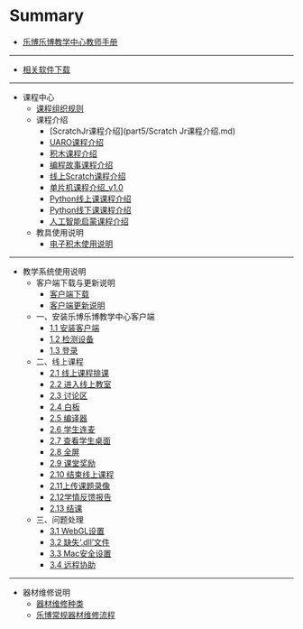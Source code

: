 # Summary

* [乐博乐博教学中心教师手册](README.md)

-----
* [相关软件下载](软件下载.md)

-----
* 课程中心
    * [课程组织规则](part5/课程组织规则.md)
    * 课程介绍
       * [ScratchJr课程介绍](part5/Scratch Jr课程介绍.md)
       * [UARO课程介绍](part5/UARO课程介绍.md)
       * [积木课程介绍](part5/积木课程介绍.md)
       * [编程故事课程介绍](part5/编程故事课程介绍.md)
       * [线上Scratch课程介绍](part5/线上Scratch课程介绍.md)
       * [单片机课程介绍_v1.0](part5/单片机课程介绍_v1.0.md)
       * [Python线上课课程介绍](part5/Python线上课课程介绍.md)
       * [Python线下课课程介绍](part5/Python线下课课程介绍.md)
       * [人工智能启蒙课程介绍](part5/人工智能启蒙课程介绍.md)
    * 教具使用说明
       * [电子积木使用说明](part5/电子积木使用说明.md)
-----
* 教学系统使用说明
    * 客户端下载与更新说明
        * [客户端下载](part0/客户端下载.md)
        * [客户端更新说明](part0/客户端更新说明.md)
    * 一、安装乐博乐博教学中心客户端
        * [1.1 安装客户端](part1/1.1安装客户端.md)
        * [1.2 检测设备](part1/1.2检测设备.md)
        * [1.3 登录](part1/1.3登录.md)
    * 二、线上课程
        * [2.1 线上课程排课](part2/2.1线上课程排课.md)
        * [2.2 进入线上教室](part2/2.2进入线上教室.md)
        * [2.3 讨论区](part2/2.3讨论区.md)
        * [2.4 白板](part2/2.4白板.md)
        * [2.5 编译器](part2/2.5编译器.md)
        * [2.6 学生连麦](part2/2.6学生连麦.md)
        * [2.7 查看学生桌面](part2/2.7查看学生桌面.md)
        * [2.8 全屏](part2/2.8全屏.md)
        * [2.9 课堂奖励](part2/2.9课堂奖励.md)
        * [2.10 结束线上课程](part2/2.10结束线上课程.md)
        * [2.11上传课题录像](part2/2.11上传课题录像.md)
        * [2.12学情反馈报告](part2/2.12学情反馈报告.md)
        * [2.13 结课](part2/2.13结课.md)
    * 三、问题处理
        * [3.1 WebGL设置](part3/3.1WebGL设置.md)
        * [3.2 缺失‘.dll’文件](part3/3.2缺失‘.dll’文件.md)
        * [3.3 Mac安全设置](part3/3.3Mac安全设置.md)
        * [3.4 远程协助](part3/3.4远程协助.md)

-----
* 器材维修说明
    * [器材维修种类](part4/4.1器材维修种类.md)
    * [乐博常规器材维修流程](part4/4.2乐博常规器材维修流程.md)

